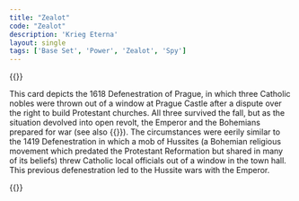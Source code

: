 ```yaml
---
title: "Zealot"
code: "Zealot"
description: 'Krieg Eterna'
layout: single
tags: ['Base Set', 'Power', 'Zealot', 'Spy']
---
```

{{<card-detail-page title="Zealot" artwork="The Defenestration by Václav Brožík (1890)" >}}
<p>
    This card depicts the 1618 Defenestration of Prague, in which three Catholic nobles were thrown out of a window at Prague Castle after a dispute over the right to build Protestant churches. All three survived the fall, but as the situation devolved into open revolt, the Emperor and the Bohemians prepared for war (see also {{<cardlink name="Winter King" code="winter-king">}}). The circumstances were eerily similar to the 1419 Defenestration in which a mob of Hussites (a Bohemian religious movement which predated the Protestant Reformation but shared in many of its beliefs) threw Catholic local officials out of a window in the town hall. This previous defenestration led to the Hussite wars with the Emperor.
</p>
{{</card-detail-page>}}